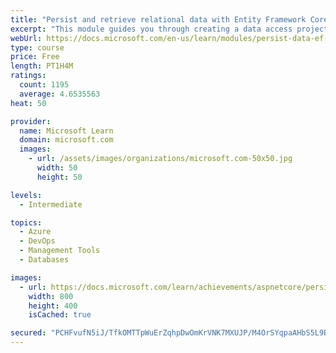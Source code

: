 ```yaml
---
title: "Persist and retrieve relational data with Entity Framework Core"
excerpt: "This module guides you through creating a data access project, connecting to a relational database, and writing CRUD queries."
webUrl: https://docs.microsoft.com/en-us/learn/modules/persist-data-ef-core/
type: course
price: Free
length: PT1H4M
ratings:
  count: 1195
  average: 4.6535563
heat: 50

provider:
  name: Microsoft Learn
  domain: microsoft.com
  images:
    - url: /assets/images/organizations/microsoft.com-50x50.jpg
      width: 50
      height: 50

levels:
  - Intermediate

topics:
  - Azure
  - DevOps
  - Management Tools
  - Databases

images:
  - url: https://docs.microsoft.com/learn/achievements/aspnetcore/persist-data-ef-core-social.png
    width: 800
    height: 400
    isCached: true

secured: "PCHFvufN5iJ/TfkOMTTpWuErZqhpDwOmKrVNK7MXUJP/M4OrSYqpaAHbS5L9BngzDc417Y65fUof+yzxGvQB6jAd9LaS3c8y2U8zEeKi6R23KuTJoykVG+alTCXRT7ObMqgz4VGjnwB8gTD2ZKOEzFXcve9B63cXiFZQWyd6tM40zLraXySsWgsbUUu0YIgmJG5W6npVTCgkfKcE7koaS/iX64tcleLUe8jZZ7EnKs/OIBXOqFpRUQiiziNFHNEONBoVj3oWyR2nl29ahQxs4of81A3lnwEQ873CHSQDRrEgxCA4S+qHME3vSncWlefEujMr8yj6iW/m9w8ZZiE1/sn90OjNWgWfDrVywACG7IvUKtSYAiwj1wZ2YYreQvWfklxwqRGLgcuk0S6t5RYnBCBDt0ptXr17xv+n07PWRVI=;oM0LI6OidU9K15VcuNXI+A=="
---
```


